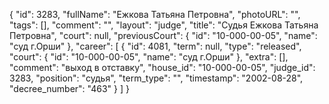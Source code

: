 {
    "id": 3283,
    "fullName": "Ежкова Татьяна Петровна",
    "photoURL": "",
    "tags": [],
    "comment": "",
    "layout": "judge",
    "title": "Судья Ежкова Татьяна Петровна",
    "court": null,
    "previousCourt": {
        "id": "10-000-00-05",
        "name": "суд г.Орши"
    },
    "career": [
        {
            "id": 4081,
            "term": null,
            "type": "released",
            "court": {
                "id": "10-000-00-05",
                "name": "суд г.Орши"
            },
            "extra": [],
            "comment": "выход в отставку",
            "house_id": "10-000-00-05",
            "judge_id": 3283,
            "position": "судья",
            "term_type": "",
            "timestamp": "2002-08-28",
            "decree_number": "463"
        }
    ]
}